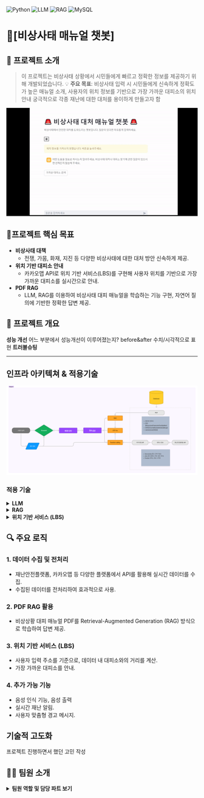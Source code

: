 <div align="left">

  <img src="https://img.shields.io/badge/Backend-Python-blue?style=flat-square&logo=python&logoColor=white" alt="Python">
  <img src="https://img.shields.io/badge/AI-LLM-orange?style=flat-square" alt="LLM">
  <img src="https://img.shields.io/badge/AI-RAG-green?style=flat-square" alt="RAG">
  <img src="https://img.shields.io/badge/Database-MySQL-lightblue?style=flat-square&logo=mysql&logoColor=white" alt="MySQL">
</div>

# **🚨[비상사태 매뉴얼 챗봇]**
## 🌟 **프로젝트 소개**
> 이 프로젝트는 비상사태 상황에서 시민들에게 빠르고 정확한 정보를 제공하기 위해 개발되었습니다.
> 💡 **주요 목표**: 비상사태 입력 시 시민들에게 신속하게 정확도가 높은 매뉴얼 소개, 사용자의 위치 정보를 기반으로 가장 가까운 대피소의 위치 안내
궁극적으로 각종 재난에 대한 대처를 용이하게 만들고자 함

<img src="../SourceCode/리드미시연영상1.gif">

## 🎯**프로젝트 핵심 목표**
- **비상사태 대책**
  - 전쟁, 가뭄, 화재, 지진 등 다양한 비상사태에 대한 대처 방안 신속하게 제공.
- **위치 기반 대피소 안내**  
  - 카카오맵 API로 위치 기반 서비스(LBS)를 구현해 사용자 위치를 기반으로 가장 가까운 대피소를 실시간으로 안내.
- **PDF RAG**  
  - LLM, RAG를 이용하여 비상사태 대피 매뉴얼을 학습하는 기능 구현, 자연어 질의에 기반한 정확한 답변 제공.


## 📝 **프로젝트 개요**
**성능 개선**
어느 부분에서 성능개선이 이루어졌는지?
before&after 수치/시각적으로 표현
**트러블슈팅**


---

## 인프라 아키텍쳐 & 적용기술
![](SourceCode\FigJam_basics.png)
 

### 적용 기술
<details>
<summary><strong>LLM</strong></summary>
OpenAI의 GTP-4o API를 이용하여 사용자의 자연어 질의에 자동으로 응답을 생성해 출력하는 기능 구현 <br>
답변을 생성할 때 RAG, function calling을 이용해 비상 상황에 대한 대처 방법 또는 입력 위치에 따라 가장 가까운 대피소 위치 정보를 반환받아 답변 생성에 사용 <br>
사용된 시스템 프롬프트: 

``` 
chat_template = ChatPromptTemplate.from_messages(
    [
        ("system", (
            "당신은 비상사태 대처 매뉴얼 전문 챗봇입니다. "
            "재난 상황(지진, 화재, 홍수, 전쟁 등)이 발생했을 때 사용자가 안전하게 대피할 수 있도록 최적의 정보를 제공하는 것이 목표입니다.\n\n"
            "제공된 컨텍스트만 사용해서, 질문에 답변하세요."
            "아래의 지침에 따라 응답하세요:\n"
            "1. 역할 정의: 사용자에게 신뢰할 수 있는 정보를 제공하고, 필요한 경우 함수 호출을 통해 가장 가까운 대피소를 추천하세요.\n"
            "2. 대화 스타일: 간결하고 명확하며 사용자 친화적인 언어를 사용하고, 긴급 상황에 맞는 전문적인 톤을 유지하세요.\n"
            "3. 긴급 연락처: 추가적인 도움이 필요할 경우 즉시 긴급 연락처(예: 119, 112)를 안내하세요.\n"
            "4. 정보의 정확성과 최신성: 최신 데이터를 결합해 응답하세요. 데이터 부족 시 안전한 방향으로 안내하고 추가 도움을 요청하도록 권장하세요.\n"
            "5. 함수 호출 지침: 대피소 검색이나 위치 관련 질문에 적절한 함수를 호출하여 데이터를 검색하세요.\n"
            "6. 다양한 사용자 고려: 복잡한 용어 대신 쉬운 표현을 사용하세요.\n"
            "7. 추가 지침: 필요한 경우 질문을 되묻고, 제공 정보가 명확한지 점검하세요."
        )),
        ("human", "안녕하세요!"),
        ("ai", "안녕하세요! 저는 비상사태에서 안전한 대처를 도와드리는 전문 AI 챗봇입니다. 무엇을 도와드릴까요?"),
        ("human", "{user_input}"),
    ]
)
```

</details>

<details>
<summary><strong>RAG</strong></summary>
PDF와 재난안전데이터공유플랫폼에서 가져온 API에서 대응법을 학습해 VectorDB에 임베딩된 데이터를 저장, 사용자의 질문에 관련된 데이터를 검색해 결과 데이터를 LLM에 전달해 정확도 높은 답변 생성<br>
대피소의 위치 데이터의 경우, 제공되는 API의 한계로 인해 등록된 IP 외에는 API의 사용이 불가하여 SourceCode 디렉토리 안에 API로부터 응답받은 json파일이 미리 저장되어 있다.<br>
재난 상황에 대한 사용자의 질문을 받아 자연어 질의에 기반한 정확한 답변 제공 <br></br>

사전에 전처리된 데이터가 preprocessed_data_path 변수가 지정하는 디렉토리에 저장되어 있다면 API 호출 비용을 아끼기 위해 저장되어있던 전처리된 데이터를 사용
preprocessed_data_path의 디폴트값은 'SourceCode/preprocessed_docs.pkl'이다. 

필요없는 텍스트를 줄이기 위해 다음의 전처리 과정을 수행: 
- "비상시 국민행동요령 알아야 안전하다"로 시작한다면 제거
- 특정 패턴이 시작 부분에 있으면 제거
- 기타 불필요한 줄바꿈, 공백, 특수문자 정리

각 전처리가 끝난 데이터는 preprocessed_data_path 디렉토리에 저장됨
전처리가 끝난 데이터는 임베딩되어 VectorDB에 저장

FAISS와 Pandas를 이용해 벡터DB 구현 
캐시 지원 임베딩, OpenAI 임베딩 모델(text-embedding-3-small) 사용
</details>

<details>
<summary><strong>위치 기반 서비스 (LBS)</strong></summary>
카카오맵 API를 이용하여 검색한 위치의 경도와 위도를 반환함<br>
function calling을 통해서 현재 위치에서 가장 가까운 대피소 위치 반환

(대피소 위치정보의 경우 API의 한계로 정해진 IP 외에는 API로부터 응답을 받을 수 없어 Source 디렉토리에 미리 API의 응답 패킷인 shelters.json을 저장해두었다.)
대피소 위치정보의 전처리 과정은 다음과 같다: 
- DMS를 소수점 좌표로 변환, 위도와 경도에 각각 수행
- 시설명, 주소, 위도, 경도를 제외한 불필요한 데이터 정리

get_coordinates(query)
카카오 API를 호출해 사용자가 입력한 주소를 검색, 검색결과가 없을 경우 키워드를 이용해 주소 검색
검색한 주소의 좌표 반환

haversine_distance(lat1, lon1, lat2, lon2)
두 장소의 위도와 경도를 받아 두 지점 사이의 거리를 킬로미터 단위로 계산

find_nearest_shelters(latitude, longitude, address) -> str
주어진 위도와 경도 또는 주소를 기준으로 가장 가까운 대피소 검색

</details>

## 🔍 **주요 로직**
### 1. **데이터 수집 및 전처리**  
   - 재난안전플랫폼, 카카오맵 등 다양한 플랫폼에서 API를 활용해 실시간 데이터를 수집. 
   - 수집된 데이터를 전처리하여 효과적으로 사용.

### 2. **PDF RAG 활용**  
   - 비상상황 대피 매뉴얼 PDF를 Retrieval-Augmented Generation (RAG) 방식으로 학습하여 답변 제공.

### 3. **위치 기반 서비스 (LBS)**  
   - 사용자 입력 주소를 기준으로, 데이터 내 대피소와의 거리를 계산.  
   - 가장 가까운 대피소를 안내.

### 4. **추가 가능 기능** 
   - 음성 인식 기능, 음성 출력
   - 실시간 재난 알림.  
   - 사용자 맞춤형 경고 메시지.  


## 기술적 고도화

프로젝트 진행하면서 했던 고민 작성


## 👩‍💻 **팀원 소개**
<details>
<summary><strong>팀원 역할 및 담당 파트 보기</strong></summary>

>### 🧑 **박성규(팀장)**
- **담당 파트:** function calling 설계, 프론트엔드 구현(streamlit 기반 챗봇 인터페이스)
- **역할:** SA문서 관리, 발표 🎤  
- [GitHub 링크](https://github.com/PSG4160)

>### 👨‍💻 **김광림**
- **담당 파트:** api 데이터 수집, system_prompt 작성, 음성 입출력 기능 설계, Query_Decomposition 설계, 시연 영상 제작
- **역할:** 시연영상 🎥  
- [GitHub 링크](https://github.com/bgt30)

>### 👨‍🔬 **조현민**
- **담당 파트:** 데이터 수집, 데이터 전처리 
- **역할:** SA 문서관리 📄  
- [GitHub 링크](https://github.com/ddangddang-e)

>### 👨‍💻 **정윤우**
- **담당 파트:** 데이터 수집(PDF매뉴얼, API 데이터), LLM_RAG
- **역할:** README 작성📝  
- [GitHub 링크](https://github.com/mireuk-git)

>### 👨‍💻 **최해찬**
- **담당 파트:** LLM_RAG  
- **역할:** PPT 제작🖼️  
- [GitHub 링크](https://github.com/)

<details>
<summary><strong>999조 그라운드룰 조회하기</strong></summary>

<details>
<summary><strong>Git 관련 작업 시 준수해야 할 규칙입니다.</strong></summary>

### 기본 규칙

1. **작업 시작 전 최신 상태 동기화**  
   항상 작업 전 `git fetch origin`을 통해 원격 저장소의 최신 정보를 동기화합니다.

2. **개인 브랜치에서 작업**  
   각자 자신의 브랜치에서 작업하며, 다른 조원의 브랜치를 수정하지 않도록 유의하세요.

3. **Merge 규칙**  
   main 브랜치로 Merge 시, Pull Request에서 **최소 1명**의 조원 확인(Review Approval)을 받아야 합니다.

4. **충돌 해결**  
   충돌이 발생한 경우, 팀원 간 충분히 공유하여 협업으로 문제를 해결합니다.

5. **위 내용과 더불어 플로우 로직이 이해가 쉽도록 작성 부탁드립니다.**

### 회의 규칙

1. 특별한 일이 없다면, 오전 10시와 오후4시에 회의 진행
2. 특강 등 일정이 있어 앞서 정한 시간에 회의를 진행할 수 없다면, 임의로 회의시간을 정해서 회의 진행

</details>

</details>
